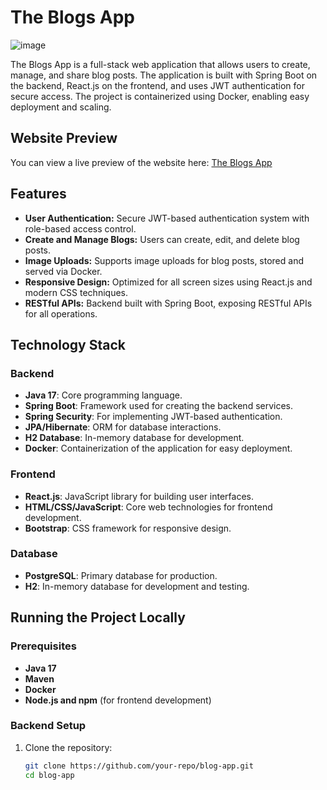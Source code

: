 # The Blogs App

![image](https://theblogsapp.netlify.app/)

The Blogs App is a full-stack web application that allows users to create, manage, and share blog posts. The application is built with Spring Boot on the backend, React.js on the frontend, and uses JWT authentication for secure access. The project is containerized using Docker, enabling easy deployment and scaling.

## Website Preview

You can view a live preview of the website here: [The Blogs App](https://theblogsapp.netlify.app/)

## Features

- **User Authentication:** Secure JWT-based authentication system with role-based access control.
- **Create and Manage Blogs:** Users can create, edit, and delete blog posts.
- **Image Uploads:** Supports image uploads for blog posts, stored and served via Docker.
- **Responsive Design:** Optimized for all screen sizes using React.js and modern CSS techniques.
- **RESTful APIs:** Backend built with Spring Boot, exposing RESTful APIs for all operations.

## Technology Stack

### Backend
- **Java 17**: Core programming language.
- **Spring Boot**: Framework used for creating the backend services.
- **Spring Security**: For implementing JWT-based authentication.
- **JPA/Hibernate**: ORM for database interactions.
- **H2 Database**: In-memory database for development.
- **Docker**: Containerization of the application for easy deployment.

### Frontend
- **React.js**: JavaScript library for building user interfaces.
- **HTML/CSS/JavaScript**: Core web technologies for frontend development.
- **Bootstrap**: CSS framework for responsive design.

### Database
- **PostgreSQL**: Primary database for production.
- **H2**: In-memory database for development and testing.

## Running the Project Locally

### Prerequisites
- **Java 17**
- **Maven**
- **Docker**
- **Node.js and npm** (for frontend development)

### Backend Setup

1. Clone the repository:
   ```bash
   git clone https://github.com/your-repo/blog-app.git
   cd blog-app
